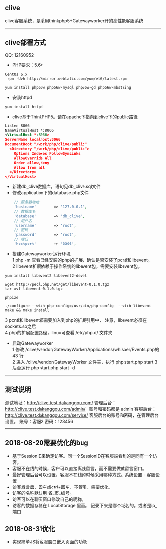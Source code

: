 ## clive
clive客服系统，是采用thinkphp5+Gatewayworker开的高性能客服系统  

***
## clive部署方式
QQ: 12160952     
* PHP要求：5.6+    

```text
CentOs 6.x
 rpm -Uvh http://mirror.webtatic.com/yum/el6/latest.rpm  

yum install php56w php56w-mysql php56w-gd php56w-mbstring 

```

* 安装httpd      
```text
yum install httpd
```


* clive基于ThinkPHP5。请在apache下指向到clive下的public路径

```xml
Listen 8066
NameVirtualHost *:8066
<VirtualHost *:8066>
ServerName localhost:8066
DocumentRoot "/work/php/clive/public"
  <Directory "/work/php/clive/public">
    Options Indexes FollowSymLinks
    AllowOverride All
    Order allow,deny
    Allow from all
  </Directory>
</VirtualHost>
```

* 新建db_clive数据库，语句见db_clive.sql文件
* 修改application下的database.php文件
```php
    // 服务器地址
    'hostname'        => '127.0.0.1',
    // 数据库名
    'database'        => 'db_clive',
    // 用户名
    'username'        => 'root',
    // 密码
    'password'        => 'root',
    // 端口
    'hostport'        => '3306',
```

* 搭建Gatewayworker运行环境    
1 php -m 查看已经安装的php的扩展，确认是否安装了pcntl和libevent。   
2 libevent扩展依赖于操作系统的libevent包，需要安装libevent包。
```text
yum install libevent2 libevent2-devel

wget http://pecl.php.net/get/libevent-0.1.0.tgz
tar xvf libevent-0.1.0.tgz

phpize

./configure --with-php-config=/usr/bin/php-config  --with-libevent
make && make install
```
3 pcntl和libevent都需要加入到php的扩展引用中， 注意，libevent必须在sockets.so之后    
4 php的扩展配置路径，linux可查看 /etc/php.d/ 文件夹    


* 启动Gatewayworker   
1 修改 /clive/vendor/GatewayWorker/Applications/whisper/Events.php的 43 行  
2 进入 /clive/vendor/GatewayWorker 文件夹，执行 php start.php start
3 后台运行  php start.php start -d  



***  
## 测试说明
测试地址：http://clive.test.dakanggou.com/
管理后台：http://clive.test.dakanggou.com/admin/ &nbsp;&nbsp;账号和密码都是  admin
客服后台：http://clive.test.dakanggou.com/service/
客服后台的账号和密码，在管理后台设置。  账号：客服2  密码：123456

***
## 2018-08-20需要优化的bug
* 基于SessionID来确定访客。同一个SessionID在客服端看到的是同有一个访客。
* 客服不在线的时候，客户可以直接离线留言，而不需要做成留言窗口。
* 最好管理后台可以设置，客服不在线的时候采用哪种方式。系统设置 - 客服设置
* 访客发言后，回车或ctrl+回车，不管用。需要优化。
* 访客的名称默认用 省_市_编号。
* 访客可以在聊天窗口修改自己的昵称。
* 访客的数据存储在 LocalStorage 里面。 记录下来是哪个域名的。或者是ip_端口


## 2018-08-31优化
* 实现简单JS将客服窗口嵌入页面的功能
